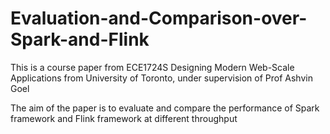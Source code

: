 # Evaluation-and-Comparison-over-Spark-and-Flink

This is a course paper from ECE1724S Designing Modern Web-Scale Applications from University of Toronto, under supervision of Prof Ashvin Goel

The aim of the paper is to evaluate and compare the performance of Spark framework and Flink framework at different throughput
